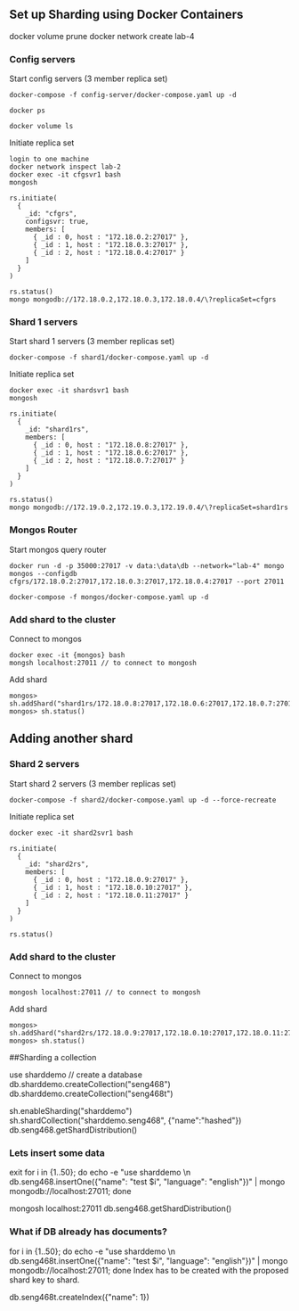 ## Set up Sharding using Docker Containers
docker volume prune
docker network create lab-4

### Config servers
Start config servers (3 member replica set)
```
docker-compose -f config-server/docker-compose.yaml up -d

docker ps

docker volume ls
```
Initiate replica set
```
login to one machine
docker network inspect lab-2
docker exec -it cfgsvr1 bash
mongosh
```
```
rs.initiate(
  {
    _id: "cfgrs",
    configsvr: true,
    members: [
      { _id : 0, host : "172.18.0.2:27017" },
      { _id : 1, host : "172.18.0.3:27017" },
      { _id : 2, host : "172.18.0.4:27017" }
    ]
  }
)

rs.status()
mongo mongodb://172.18.0.2,172.18.0.3,172.18.0.4/\?replicaSet=cfgrs
```

### Shard 1 servers
Start shard 1 servers (3 member replicas set)
```
docker-compose -f shard1/docker-compose.yaml up -d
```
Initiate replica set
```
docker exec -it shardsvr1 bash
mongosh
```
```
rs.initiate(
  {
    _id: "shard1rs",
    members: [
      { _id : 0, host : "172.18.0.8:27017" },
      { _id : 1, host : "172.18.0.6:27017" },
      { _id : 2, host : "172.18.0.7:27017" }
    ]
  }
)

rs.status()
mongo mongodb://172.19.0.2,172.19.0.3,172.19.0.4/\?replicaSet=shard1rs
```

### Mongos Router
Start mongos query router
```
docker run -d -p 35000:27017 -v data:\data\db --network="lab-4" mongo
mongos --configdb cfgrs/172.18.0.2:27017,172.18.0.3:27017,172.18.0.4:27017 --port 27011

docker-compose -f mongos/docker-compose.yaml up -d
```

### Add shard to the cluster
Connect to mongos
```
docker exec -it {mongos} bash
mongsh localhost:27011 // to connect to mongosh
```
Add shard
```
mongos> sh.addShard("shard1rs/172.18.0.8:27017,172.18.0.6:27017,172.18.0.7:27017")
mongos> sh.status()
```
## Adding another shard
### Shard 2 servers
Start shard 2 servers (3 member replicas set)
```
docker-compose -f shard2/docker-compose.yaml up -d --force-recreate
```
Initiate replica set
```
docker exec -it shard2svr1 bash
```
```
rs.initiate(
  {
    _id: "shard2rs",
    members: [
      { _id : 0, host : "172.18.0.9:27017" },
      { _id : 1, host : "172.18.0.10:27017" },
      { _id : 2, host : "172.18.0.11:27017" }
    ]
  }
)

rs.status()
```
### Add shard to the cluster
Connect to mongos
```
mongosh localhost:27011 // to connect to mongosh
```
Add shard
```
mongos> sh.addShard("shard2rs/172.18.0.9:27017,172.18.0.10:27017,172.18.0.11:27017")
mongos> sh.status()
```




##Sharding a collection

use sharddemo // create a database
db.sharddemo.createCollection("seng468")
db.sharddemo.createCollection("seng468t")

sh.enableSharding("sharddemo")
sh.shardCollection("sharddemo.seng468", {"name":"hashed"})
db.seng468.getShardDistribution()


### Lets insert some data
exit
for i in {1..50}; do echo -e "use sharddemo \n db.seng468.insertOne({\"name\": \"test $i\", \"language\": \"english\"})" | mongo mongodb://localhost:27011; done

mongosh localhost:27011
db.seng468.getShardDistribution()


### What if DB already has documents?
for i in {1..50}; do echo -e "use sharddemo \n db.seng468t.insertOne({\"name\": \"test $i\", \"language\": \"english\"})" | mongo mongodb://localhost:27011; done
Index has to be created with the proposed shard key to shard.

db.seng468t.createIndex({"name": 1})